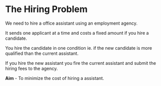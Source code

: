 # The Hiring Problem

We need to hire a office assistant using an employment agency.

It sends one applicant at a time and costs a fixed amount if you hire a candidate.

You hire the candidate in one condition ie. if the new candidate is more qualified than the current assistant.

If you hire the new assistant you fire the current assistant and submit the hiring fees to the agency.

**Aim** - To minimize the cost of hiring a assistant.
